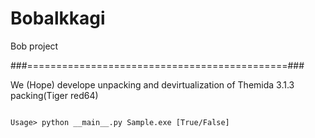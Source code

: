 # Bobalkkagi
Bob project

###=============================================###

We (Hope) develope unpacking and devirtualization of Themida 3.1.3 packing(Tiger red64)

```

Usage> python __main__.py Sample.exe [True/False]

```


